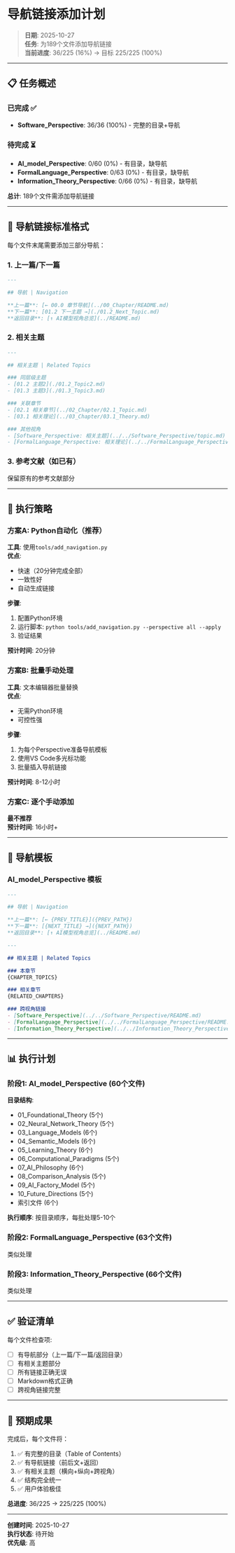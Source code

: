 # 导航链接添加计划

> **日期**: 2025-10-27  
> **任务**: 为189个文件添加导航链接  
> **当前进度**: 36/225 (16%) → 目标 225/225 (100%)

---

## 📋 任务概述

### 已完成 ✅
- **Software_Perspective**: 36/36 (100%) - 完整的目录+导航

### 待完成 ⏳
- **AI_model_Perspective**: 0/60 (0%) - 有目录，缺导航
- **FormalLanguage_Perspective**: 0/63 (0%) - 有目录，缺导航  
- **Information_Theory_Perspective**: 0/66 (0%) - 有目录，缺导航

**总计**: 189个文件需添加导航链接

---

## 🎯 导航链接标准格式

每个文件末尾需要添加三部分导航：

### 1. 上一篇/下一篇

```markdown
---

## 导航 | Navigation

**上一篇**: [← 00.0 章节导航](../00_Chapter/README.md)  
**下一篇**: [01.2 下一主题 →](./01.2_Next_Topic.md)  
**返回目录**: [↑ AI模型视角总览](../README.md)
```

### 2. 相关主题

```markdown
---

## 相关主题 | Related Topics

### 同层级主题
- [01.2 主题2](./01.2_Topic2.md)
- [01.3 主题3](./01.3_Topic3.md)

### 关联章节
- [02.1 相关章节](../02_Chapter/02.1_Topic.md)
- [03.1 相关理论](../03_Chapter/03.1_Theory.md)

### 其他视角
- [Software_Perspective: 相关主题](../../Software_Perspective/topic.md)
- [FormalLanguage_Perspective: 相关理论](../../FormalLanguage_Perspective/theory.md)
```

### 3. 参考文献（如已有）

保留原有的参考文献部分

---

## 🚀 执行策略

### 方案A: Python自动化（推荐）

**工具**: 使用`tools/add_navigation.py`  
**优点**: 
- 快速（20分钟完成全部）
- 一致性好
- 自动生成链接

**步骤**:
1. 配置Python环境
2. 运行脚本: `python tools/add_navigation.py --perspective all --apply`
3. 验证结果

**预计时间**: 20分钟

### 方案B: 批量手动处理

**工具**: 文本编辑器批量替换  
**优点**:
- 无需Python环境
- 可控性强

**步骤**:
1. 为每个Perspective准备导航模板
2. 使用VS Code多光标功能
3. 批量插入导航链接

**预计时间**: 8-12小时

### 方案C: 逐个手动添加

**最不推荐**  
**预计时间**: 16小时+

---

## 📝 导航模板

### AI_model_Perspective 模板

```markdown
---

## 导航 | Navigation

**上一篇**: [← {PREV_TITLE}]({PREV_PATH})  
**下一篇**: [{NEXT_TITLE} →]({NEXT_PATH})  
**返回目录**: [↑ AI模型视角总览](../README.md)

---

## 相关主题 | Related Topics

### 本章节
{CHAPTER_TOPICS}

### 相关章节
{RELATED_CHAPTERS}

### 跨视角链接
- [Software_Perspective](../../Software_Perspective/README.md)
- [FormalLanguage_Perspective](../../FormalLanguage_Perspective/README.md)
- [Information_Theory_Perspective](../../Information_Theory_Perspective/README.md)
```

---

## 📊 执行计划

### 阶段1: AI_model_Perspective (60个文件)

**目录结构**:
- 01_Foundational_Theory (5个)
- 02_Neural_Network_Theory (5个)
- 03_Language_Models (6个)
- 04_Semantic_Models (6个)
- 05_Learning_Theory (6个)
- 06_Computational_Paradigms (5个)
- 07_AI_Philosophy (6个)
- 08_Comparison_Analysis (5个)
- 09_AI_Factory_Model (5个)
- 10_Future_Directions (5个)
- 索引文件 (6个)

**执行顺序**: 按目录顺序，每批处理5-10个

### 阶段2: FormalLanguage_Perspective (63个文件)

类似处理

### 阶段3: Information_Theory_Perspective (66个文件)

类似处理

---

## ✅ 验证清单

每个文件检查项:
- [ ] 有导航部分（上一篇/下一篇/返回目录）
- [ ] 有相关主题部分
- [ ] 所有链接正确无误
- [ ] Markdown格式正确
- [ ] 跨视角链接完整

---

## 🎯 预期成果

完成后，每个文件将：
1. ✅ 有完整的目录（Table of Contents）
2. ✅ 有导航链接（前后文+返回）
3. ✅ 有相关主题（横向+纵向+跨视角）
4. ✅ 结构完全统一
5. ✅ 用户体验极佳

**总进度**: 36/225 → 225/225 (100%)

---

**创建时间**: 2025-10-27  
**执行状态**: 待开始  
**优先级**: 高

